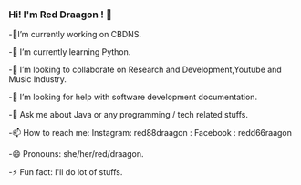 ### Hi! I'm Red Draagon ! 👋

-🔭I’m currently working on CBDNS.

-🌱 I’m currently learning Python.

-👯 I’m looking to collaborate on Research and Development,Youtube and Music Industry.

-🤔 I’m looking for help with software development documentation.

-💬 Ask me about Java or any programming / tech related stuffs.

-📫 How to reach me: Instagram: red88draagon
                    : Facebook : redd66raagon
                    
-😄 Pronouns: she/her/red/draagon.

-⚡ Fun fact: I'll do lot of stuffs.
